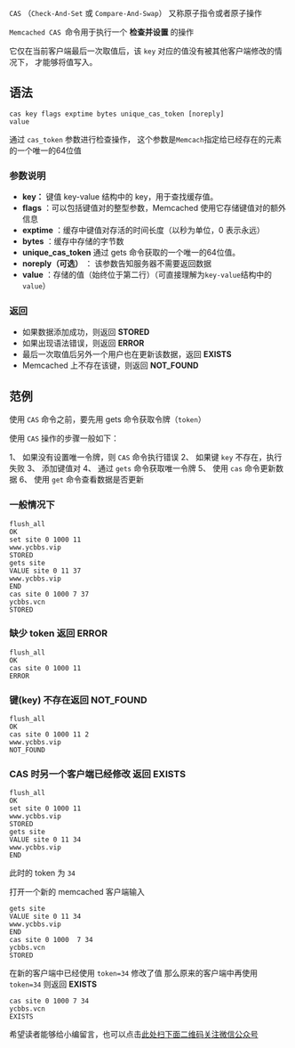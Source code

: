 `CAS` （`Check-And-Set` 或 `Compare-And-Swap`） 又称原子指令或者原子操作

`Memcached CAS `命令用于执行一个 **检查并设置** 的操作

它仅在当前客户端最后一次取值后，该 `key` 对应的值没有被其他客户端修改的情况下， 才能够将值写入。

## 语法 ##

```
cas key flags exptime bytes unique_cas_token [noreply]
value
```

通过 `cas_token` 参数进行检查操作， 这个参数是`Memcach`指定给已经存在的元素的一个唯一的64位值

### 参数说明 ###

 *  **key：** 键值 key-value 结构中的 key，用于查找缓存值。
 *  **flags** ：可以包括键值对的整型参数，Memcached 使用它存储键值对的额外信息
 *  **exptime** ：缓存中键值对存活的时间长度（以秒为单位，0 表示永远）
 *  **bytes** ：缓存中存储的字节数
 *  **unique\_cas\_token** 通过 gets 命令获取的一个唯一的64位值。
 *  **noreply（可选）** ： 该参数告知服务器不需要返回数据
 *  **value** ：存储的值（始终位于第二行）（可直接理解为`key-value`结构中的`value`）

### 返回 ###

 *  如果数据添加成功，则返回 **STORED**
 *  如果出现语法错误，则返回 **ERROR**
 *  最后一次取值后另外一个用户也在更新该数据，返回 **EXISTS**
 *  Memcached 上不存在该键，则返回 **NOT\_FOUND**

## 范例 ##

使用 `CAS` 命令之前，要先用 gets 命令获取令牌（`token`）

使用 `CAS` 操作的步骤一般如下：

1、  如果没有设置唯一令牌，则 `CAS` 命令执行错误
2、  如果键 `key` 不存在，执行失败
3、  添加键值对
4、  通过 `gets` 命令获取唯一令牌
5、  使用 `cas` 命令更新数据
6、  使用 `get` 命令查看数据是否更新

### 一般情况下 ###

```
flush_all
OK
set site 0 1000 11
www.ycbbs.vip
STORED
gets site
VALUE site 0 11 37
www.ycbbs.vip
END
cas site 0 1000 7 37
ycbbs.vcn
STORED
```

### 缺少 token 返回 ERROR ###

```
flush_all
OK
cas site 0 1000 11
ERROR
```

### 键(key) 不存在返回 **NOT\_FOUND** ###

```
flush_all
OK
cas site 0 1000 11 2
www.ycbbs.vip
NOT_FOUND
```

### CAS 时另一个客户端已经修改 返回 **EXISTS** ###

```
flush_all
OK
set site 0 1000 11
www.ycbbs.vip
STORED
gets site
VALUE site 0 11 34
www.ycbbs.vip
END
```

此时的 token 为 `34`

打开一个新的 memcached 客户端输入

```
gets site
VALUE site 0 11 34
www.ycbbs.vip
END
cas site 0 1000  7 34
ycbbs.vcn
STORED
```

在新的客户端中已经使用 `token=34` 修改了值 那么原来的客户端中再使用 `token=34` 则返回 **EXISTS**

```
cas site 0 1000 7 34
ycbbs.vcn
EXISTS
```

希望读者能够给小编留言，也可以点击[此处扫下面二维码关注微信公众号](https://www.ycbbs.vip/?p=28 "此处扫下面二维码关注微信公众号")